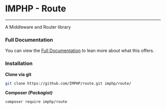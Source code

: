 # IMPHP - Route
___

A Middleware and Router library

### Full Documentation

You can view the [Full Documentation](docs/route.md) to lean more about what this offers.

### Installation

__Clone via git__

```sh
git clone https://github.com/IMPHP/route.git imphp/route/
```

__Composer _(Packagist)___

```sh
composer require imphp/route
```
